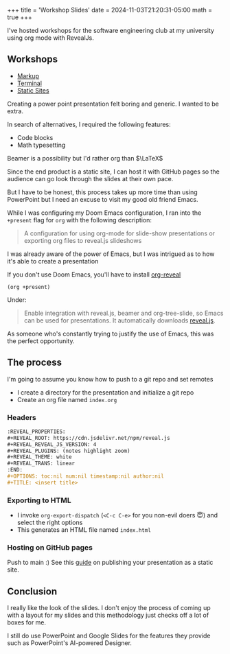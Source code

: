 +++
title = 'Workshop Slides'
date = 2024-11-03T21:20:31-05:00
math = true
+++

I've hosted workshops for the software engineering club at my university using org mode with RevealJs.

## Workshops

- [Markup](https://github.com/curlyLasagna/Markup-Workshop)
- [Terminal](https://github.com/curlyLasagna/Terminal_Workshop)
- [Static Sites](https://github.com/curlyLasagna/Static-Site-Workshop)

Creating a power point presentation felt boring and generic. I wanted to be extra.

In search of alternatives, I required the following features:

- Code blocks
- Math typesetting

Beamer is a possibility but I'd rather org than $\LaTeX$

Since the end product is a static site, I can host it with GitHub pages so the audience can go look through the slides at their own pace.

But I have to be honest, this process takes up more time than using PowerPoint but I need an excuse to visit my good old friend Emacs.

While I was configuring my Doom Emacs configuration, I ran into the `+present` flag for `org` with the following description:

> A configuration for using org-mode for slide-show presentations or exporting org files to reveal.js slideshows

I was already aware of the power of Emacs, but I was intrigued as to how it's able to create a presentation

If you don't use Doom Emacs, you'll have to install [org-reveal](https://github.com/yjwen/org-reveal)

```
(org +present)
```

Under:
>Enable integration with reveal.js, beamer and org-tree-slide, so Emacs can be
 used for presentations. It automatically downloads [reveal.js](https://github.com/hakimel/reveal.js).

As someone who's constantly trying to justify the use of Emacs, this was the perfect opportunity.

## The process

I'm going to assume you know how to push to a git repo and set remotes

- I create a directory for the presentation and initialize a git repo
- Create an org file named `index.org`

### Headers

```org
:REVEAL_PROPERTIES:
#+REVEAL_ROOT: https://cdn.jsdelivr.net/npm/reveal.js
#+REVEAL_REVEAL_JS_VERSION: 4
#+REVEAL_PLUGINS: (notes highlight zoom)
#+REVEAL_THEME: white
#+REVEAL_TRANS: linear
:END:
#+OPTIONS: toc:nil num:nil timestamp:nil author:nil
#+TITLE: <insert title>
```

### Exporting to HTML

- I invoke `org-export-dispatch` (`<C-c C-e>` for you non-evil doers 😇) and select the right options
- This generates an HTML file named `index.html`

### Hosting on GitHub pages

Push to main :)
See this [guide](https://docs.github.com/en/pages/getting-started-with-github-pages/creating-a-github-pages-site) on publishing your presentation as a static site.

## Conclusion

I really like the look of the slides. I don't enjoy the process of coming up with a layout for my slides and this methodology just checks off a lot of boxes for me.

I still do use PowerPoint and Google Slides for the features they provide such as PowerPoint's AI-powered Designer.
